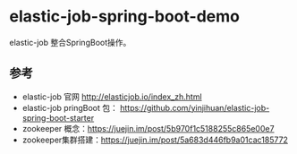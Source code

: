 # elastic-job-spring-boot-demo
elastic-job 整合SpringBoot操作。
## 参考
- elastic-job 官网 http://elasticjob.io/index_zh.html
- elastic-job pringBoot 包： https://github.com/yinjihuan/elastic-job-spring-boot-starter
- zookeeper 概念：https://juejin.im/post/5b970f1c5188255c865e00e7
- zookeeper集群搭建：https://juejin.im/post/5a683d446fb9a01cac185772

